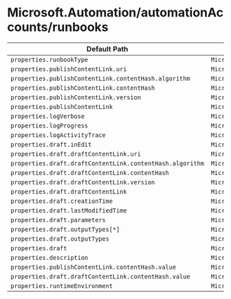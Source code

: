 # Microsoft.Automation/automationAccounts/runbooks

| Default Path | Alias |
|---|---|
| `properties.runbookType` | `Microsoft.Automation/automationAccounts/runbooks/runbookType` |
| `properties.publishContentLink.uri` | `Microsoft.Automation/automationAccounts/runbooks/publishContentLink.uri` |
| `properties.publishContentLink.contentHash.algorithm` | `Microsoft.Automation/automationAccounts/runbooks/publishContentLink.contentHash.algorithm` |
| `properties.publishContentLink.contentHash` | `Microsoft.Automation/automationAccounts/runbooks/publishContentLink.contentHash` |
| `properties.publishContentLink.version` | `Microsoft.Automation/automationAccounts/runbooks/publishContentLink.version` |
| `properties.publishContentLink` | `Microsoft.Automation/automationAccounts/runbooks/publishContentLink` |
| `properties.logVerbose` | `Microsoft.Automation/automationAccounts/runbooks/logVerbose` |
| `properties.logProgress` | `Microsoft.Automation/automationAccounts/runbooks/logProgress` |
| `properties.logActivityTrace` | `Microsoft.Automation/automationAccounts/runbooks/logActivityTrace` |
| `properties.draft.inEdit` | `Microsoft.Automation/automationAccounts/runbooks/draft.inEdit` |
| `properties.draft.draftContentLink.uri` | `Microsoft.Automation/automationAccounts/runbooks/draft.draftContentLink.uri` |
| `properties.draft.draftContentLink.contentHash.algorithm` | `Microsoft.Automation/automationAccounts/runbooks/draft.draftContentLink.contentHash.algorithm` |
| `properties.draft.draftContentLink.contentHash` | `Microsoft.Automation/automationAccounts/runbooks/draft.draftContentLink.contentHash` |
| `properties.draft.draftContentLink.version` | `Microsoft.Automation/automationAccounts/runbooks/draft.draftContentLink.version` |
| `properties.draft.draftContentLink` | `Microsoft.Automation/automationAccounts/runbooks/draft.draftContentLink` |
| `properties.draft.creationTime` | `Microsoft.Automation/automationAccounts/runbooks/draft.creationTime` |
| `properties.draft.lastModifiedTime` | `Microsoft.Automation/automationAccounts/runbooks/draft.lastModifiedTime` |
| `properties.draft.parameters` | `Microsoft.Automation/automationAccounts/runbooks/draft.parameters` |
| `properties.draft.outputTypes[*]` | `Microsoft.Automation/automationAccounts/runbooks/draft.outputTypes[*]` |
| `properties.draft.outputTypes` | `Microsoft.Automation/automationAccounts/runbooks/draft.outputTypes` |
| `properties.draft` | `Microsoft.Automation/automationAccounts/runbooks/draft` |
| `properties.description` | `Microsoft.Automation/automationAccounts/runbooks/description` |
| `properties.publishContentLink.contentHash.value` | `Microsoft.Automation/automationAccounts/runbooks/publishContentLink.contentHash.value` |
| `properties.draft.draftContentLink.contentHash.value` | `Microsoft.Automation/automationAccounts/runbooks/draft.draftContentLink.contentHash.value` |
| `properties.runtimeEnvironment` | `Microsoft.Automation/automationAccounts/runbooks/runtimeEnvironment` |

